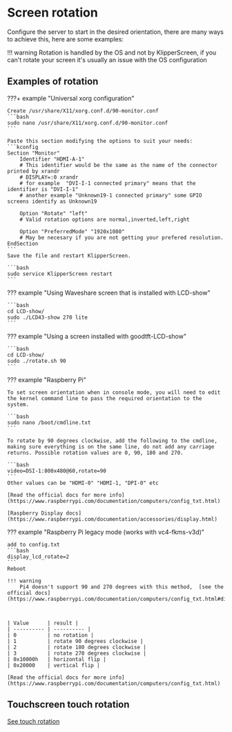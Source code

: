 # Screen rotation
Configure the server to start in the desired orientation, there are many ways to achieve this,
here are some examples:

!!! warning
    Rotation is handled by the OS and not by KlipperScreen,
    if you can't rotate your screen it's usually an issue with the OS configuration

## Examples of rotation

???+ example "Universal xorg configuration"

    Create /usr/share/X11/xorg.conf.d/90-monitor.conf
    ```bash
    sudo nano /usr/share/X11/xorg.conf.d/90-monitor.conf
    ```

    Paste this section modifying the options to suit your needs:
    ```kconfig
    Section "Monitor"
        Identifier "HDMI-A-1"
        # This identifier would be the same as the name of the connector printed by xrandr
        # DISPLAY=:0 xrandr
        # for example  "DVI-I-1 connected primary" means that the identifier is "DVI-I-1"
        # another example "Unknown19-1 connected primary" some GPIO screens identify as Unknown19

        Option "Rotate" "left"
        # Valid rotation options are normal,inverted,left,right

        Option "PreferredMode" "1920x1080"
        # May be necesary if you are not getting your prefered resolution.
    EndSection
    ```
    Save the file and restart KlipperScreen.

    ```bash
    sudo service KlipperScreen restart
    ```

??? example "Using Waveshare screen that is installed with LCD-show"

    ```bash
    cd LCD-show/
    sudo ./LCD43-show 270 lite
    ```

??? example "Using a screen installed with goodtft-LCD-show"

    ```bash
    cd LCD-show/
    sudo ./rotate.sh 90
    ```

??? example "Raspberry Pi"



    To set screen orientation when in console mode, you will need to edit the kernel command line to pass the required orientation to the system.

    ```bash
    sudo nano /boot/cmdline.txt
    ```

    To rotate by 90 degrees clockwise, add the following to the cmdline, making sure everything is on the same line, do not add any carriage returns. Possible rotation values are 0, 90, 180 and 270.

    ```bash
    video=DSI-1:800x480@60,rotate=90
    ```
    Other values can be "HDMI-0" "HDMI-1, "DPI-0" etc

    [Read the official docs for more info](https://www.raspberrypi.com/documentation/computers/config_txt.html)

    [Raspberry Display docs](https://www.raspberrypi.com/documentation/accessories/display.html)

??? example "Raspberry Pi legacy mode (works with vc4-fkms-v3d)"

    add to config.txt
    ```bash
    display_lcd_rotate=2
    ```
    Reboot

    !!! warning
        Pi4 doesn't support 90 and 270 degrees with this method,  [see the official docs](https://www.raspberrypi.com/documentation/computers/config_txt.html#display_hdmi_rotate)



    | Value      | result |
    | ---------- | ---------- |
    | 0          | no rotation |
    | 1          | rotate 90 degrees clockwise |
    | 2          | rotate 180 degrees clockwise |
    | 3          | rotate 270 degrees clockwise |
    | 0x10000h   | horizontal flip |
    | 0x20000    | vertical flip |

    [Read the official docs for more info](https://www.raspberrypi.com/documentation/computers/config_txt.html)

## Touchscreen touch rotation

[See touch rotation](../Touch_issues/#touch-rotation-and-matrix)

